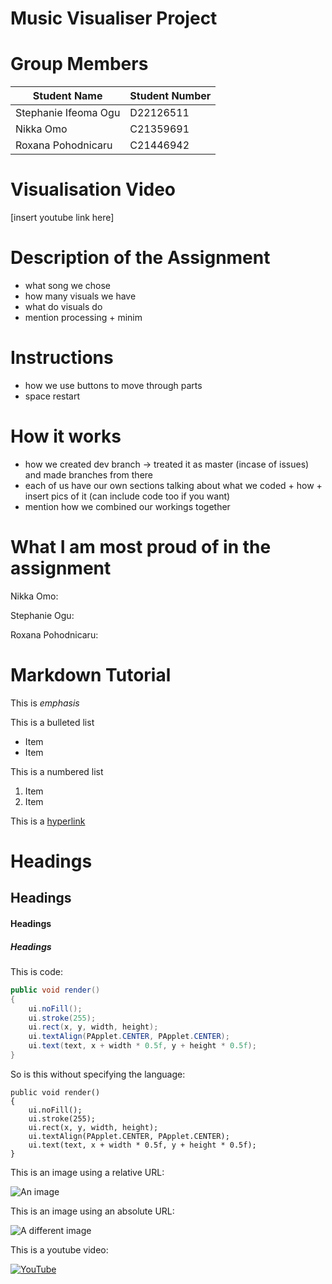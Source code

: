 # Music Visualiser Project

# Group Members

| Student Name | Student Number |
|-----------|-----------|
|Stephanie Ifeoma Ogu | D22126511 |
|Nikka Omo | C21359691 |
|Roxana Pohodnicaru | C21446942 |

# Visualisation Video

[insert youtube link here]

# Description of the Assignment

- what song we chose
- how many visuals we have
- what do visuals do
- mention processing + minim

# Instructions

- how we use buttons to move through parts
- space restart

# How it works

- how we created dev branch -> treated it as master (incase of issues) and made branches from there
- each of us have our own sections talking about what we coded + how + insert pics of it (can include code too if you want)
- mention how we combined our workings together

# What I am most proud of in the assignment


Nikka Omo:


Stephanie Ogu:


Roxana Pohodnicaru:


# Markdown Tutorial

This is *emphasis*

This is a bulleted list

- Item
- Item

This is a numbered list

1. Item
1. Item

This is a [hyperlink](http://bryanduggan.org)

# Headings
## Headings
#### Headings
##### Headings

This is code:

```Java
public void render()
{
	ui.noFill();
	ui.stroke(255);
	ui.rect(x, y, width, height);
	ui.textAlign(PApplet.CENTER, PApplet.CENTER);
	ui.text(text, x + width * 0.5f, y + height * 0.5f);
}
```

So is this without specifying the language:

```
public void render()
{
	ui.noFill();
	ui.stroke(255);
	ui.rect(x, y, width, height);
	ui.textAlign(PApplet.CENTER, PApplet.CENTER);
	ui.text(text, x + width * 0.5f, y + height * 0.5f);
}
```

This is an image using a relative URL:

![An image](images/p8.png)

This is an image using an absolute URL:

![A different image](https://bryanduggandotorg.files.wordpress.com/2019/02/infinite-forms-00045.png?w=595&h=&zoom=2)

This is a youtube video:

[![YouTube](http://img.youtube.com/vi/J2kHSSFA4NU/0.jpg)](https://www.youtube.com/watch?v=J2kHSSFA4NU)
